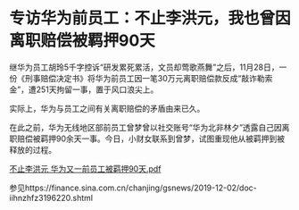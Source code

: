 # 专访华为前员工：不止李洪元，我也曾因离职赔偿被羁押90天

继华为员工胡玲5千字控诉“研发累死累活，文员却莺歌燕舞”之后，11月28日，一份《刑事赔偿决定书》将华为前员工因一笔30万元离职赔偿款反成“敲诈勒索金”，遭251天拘留一事，置于风口浪尖上。

 


实际上，华为与员工之间有关离职赔偿的矛盾由来已久。

 

在此之前，华为无线地区部前员工曾梦曾以社交账号“华为北非林夕”透露自己因离职赔偿被羁押90余天一事。今日，小财女联系到曾梦，试图重现他从被羁押到被释放的过程。

[不止李洪元 华为又一前员工被羁押90天.pdf](https://github.com/evil-huawei/evil-huawei/files/3913027/90.pdf)

参见https://finance.sina.com.cn/chanjing/gsnews/2019-12-02/doc-iihnzhfz3196220.shtml
